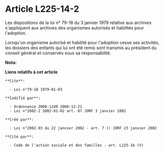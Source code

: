 # Article L225-14-2

Les dispositions de la loi n° 79-18 du 3 janvier 1979 relative aux archives s'appliquent aux archives des organismes
autorisés et habilités pour l'adoption.

Lorsqu'un organisme autorisé et habilité pour l'adoption cesse ses activités, les dossiers des enfants qui lui ont été remis
sont transmis au président du conseil général et conservés sous sa responsabilité.

**Nota:**



**Liens relatifs à cet article**

	**Cite**:

	  - Loi n°79-18 1979-01-03

	**Codifié par**:

	  - Ordonnance 2000-1249 2000-12-21
	  - Loi n°2002-2 2002-01-02 art. 87 JORF 3 janvier 2002

	**Créé par**:

	  - Loi n°2002-93 du 22 janvier 2002 - art. 7 () JORF 23 janvier 2002

	**Cité par**:

	  - Code de l'action sociale et des familles - art. L225-16 (V)
